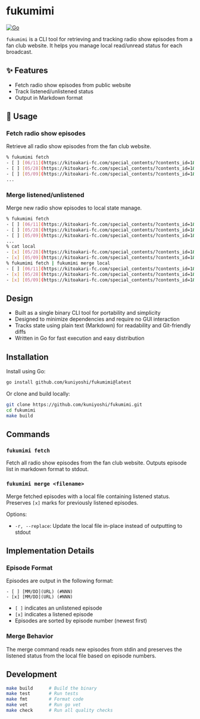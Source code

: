 # fukumimi

[![Go](https://github.com/kuniyoshi/fukumimi/actions/workflows/go.yml/badge.svg)](https://github.com/kuniyoshi/fukumimi/actions/workflows/go.yml)

`fukumimi` is a CLI tool for retrieving and tracking radio show episodes from a fan club website.
It helps you manage local read/unread status for each broadcast.

## ✨ Features

- Fetch radio show episodes from public website
- Track listened/unlistened status
- Output in Markdown format

## 🚀 Usage

### Fetch radio show episodes

Retrieve all radio show episodes from the fan club website.

```bash
% fukumimi fetch
- [ ] [06/11](https://kitoakari-fc.com/special_contents/?contents_id=1&id=55) (#38)
- [ ] [05/28](https://kitoakari-fc.com/special_contents/?contents_id=1&id=54) (#37)
- [ ] [05/09](https://kitoakari-fc.com/special_contents/?contents_id=1&id=53) (#36)
...
```

### Merge listened/unlistened

Merge new radio show episodes to local state manage.

```bash
% fukumimi fetch
- [ ] [06/11](https://kitoakari-fc.com/special_contents/?contents_id=1&id=55) (#38)
- [ ] [05/28](https://kitoakari-fc.com/special_contents/?contents_id=1&id=54) (#37)
- [ ] [05/09](https://kitoakari-fc.com/special_contents/?contents_id=1&id=53) (#36)
...
% cat local
- [x] [05/28](https://kitoakari-fc.com/special_contents/?contents_id=1&id=54) (#37)
- [x] [05/09](https://kitoakari-fc.com/special_contents/?contents_id=1&id=53) (#36)
% fukumimi fetch | fukumimi merge local
- [ ] [06/11](https://kitoakari-fc.com/special_contents/?contents_id=1&id=55) (#38)
- [x] [05/28](https://kitoakari-fc.com/special_contents/?contents_id=1&id=54) (#37)
- [x] [05/09](https://kitoakari-fc.com/special_contents/?contents_id=1&id=53) (#36)
```

## Design

- Built as a single binary CLI tool for portability and simplicity
- Designed to minimize dependencies and require no GUI interaction
- Tracks state using plain text (Markdown) for readability and Git-friendly diffs
- Written in Go for fast execution and easy distribution

## Installation

Install using Go:

```bash
go install github.com/kuniyoshi/fukumimi@latest
```

Or clone and build locally:

```bash
git clone https://github.com/kuniyoshi/fukumimi.git
cd fukumimi
make build
```

## Commands

### `fukumimi fetch`
Fetch all radio show episodes from the fan club website. Outputs episode list in markdown format to stdout.

### `fukumimi merge <filename>`
Merge fetched episodes with a local file containing listened status. Preserves `[x]` marks for previously listened episodes.

Options:
- `-r, --replace`: Update the local file in-place instead of outputting to stdout

## Implementation Details

### Episode Format
Episodes are output in the following format:
```
- [ ] [MM/DD](URL) (#NNN)
- [x] [MM/DD](URL) (#NNN)
```
- `[ ]` indicates an unlistened episode
- `[x]` indicates a listened episode
- Episodes are sorted by episode number (newest first)

### Merge Behavior
The merge command reads new episodes from stdin and preserves the listened status from the local file based on episode numbers.

## Development

```bash
make build      # Build the binary
make test       # Run tests
make fmt        # Format code
make vet        # Run go vet
make check      # Run all quality checks
```

